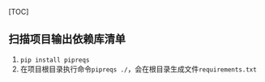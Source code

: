 [TOC]

## 扫描项目输出依赖库清单
1. `pip install pipreqs`
2. 在项目根目录执行命令`pipreqs ./`，会在根目录生成文件`requirements.txt`
